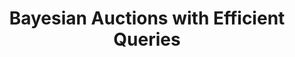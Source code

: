 ---
title: "Bayesian Auctions with Efficient Queries"
authors: 'Jing Chen, Bo Li, Yingkai Li'
type: '1' #1:conference; 2:journal; 3:both
year: '2018'
conference: 'International Colloquium on Automata, Languages and Programming'
acronym: 'ICALP'
link: 'https://arxiv.org/abs/1804.07451'
---